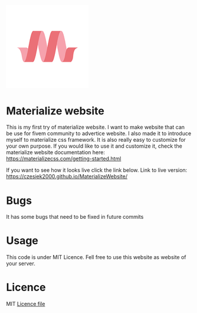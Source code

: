 ![Materialize logo](img/materialize.png)
---


# Materialize website
This is my first try of materialize website. I want to make website that can be use for fivem community to advertice website. I also made it to introduce myself to materialize css framework. It is also really easy to customize for your own purpose. 
If you would like to use it and customize it, check the materialize website documentation here: https://materializecss.com/getting-started.html

If you want to see how it looks live click the link below.
Link to live version: https://czesiek2000.github.io/MaterializeWebsite/


# Bugs
It has some bugs that need to be fixed in future commits

# Usage 

This code is under MIT Licence.
Fell free to use this website as website of your server.

# Licence
  MIT 
  [Licence file](./LICENCE.md)
